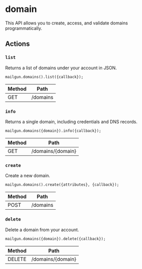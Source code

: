 # domain

This API allows you to create, access, and validate domains programmatically.

## Actions

### `list`

Returns a list of domains under your account in JSON.

`mailgun.domains().list({callback});`

Method | Path
--- | ---
GET | /domains

### `info`

Returns a single domain, including credentials and DNS records.

`mailgun.domains({domain}).info({callback});`

Method | Path
--- | ---
GET | /domains/{domain}

### `create`

Create a new domain.

`mailgun.domains().create({attributes}, {callback});`

Method | Path
--- | ---
POST | /domains

### `delete`

Delete a domain from your account.

`mailgun.domains({domain}).delete({callback});`

Method | Path
--- | ---
DELETE | /domains/{domain}

